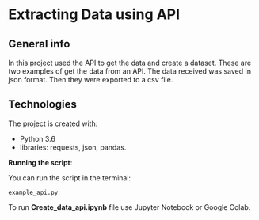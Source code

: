 # Extracting Data using API

## General info

In this project used the API to get the data and create a dataset. These are two examples of get the data from an API. The data received was saved in json format. Then they were exported to a csv file.

## Technologies

The project is created with:
- Python 3.6
- libraries: requests, json, pandas.

**Running the script**:

You can run the script in the terminal:

    example_api.py

To run **Create_data_api.ipynb** file use Jupyter Notebook or Google Colab.




